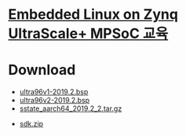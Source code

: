 # <a href="http://inipro.net/goods/goods_view.php?goodsNo=1000617315">Embedded Linux on Zynq UltraScale+ MPSoC 교육</a>

# Download
 * <a href="https://inipro-my.sharepoint.com/:u:/g/personal/admin_inipro_onmicrosoft_com/EeXpJJ4mbUFOn1QrDAHfQNsB-nCzEXukrICUm33XWZkjpQ?e=uuEkff">ultra96v1-2019.2.bsp</a>
 * <a href="https://inipro-my.sharepoint.com/:u:/g/personal/admin_inipro_onmicrosoft_com/EdQ2gGLZVuxBiQFeFnfeMXkBbTuS9ZDzwtdRhETTtMa6yQ?e=ZJLoJg">ultra96v2-2019.2.bsp</a>
 * <a href="http://inipro.net/goods/goods_view.php?goodsNo=1000617315">sstate_aarch64_2019.2_2.tar.gz</a>
 - <a href="http://inipro.net/goods/goods_view.php?goodsNo=1000617315">sdk.zip</a>

